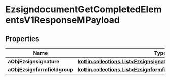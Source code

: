 
# EzsigndocumentGetCompletedElementsV1ResponseMPayload

## Properties
| Name | Type | Description | Notes |
| ------------ | ------------- | ------------- | ------------- |
| **aObjEzsignsignature** | [**kotlin.collections.List&lt;EzsignsignatureResponseCompound&gt;**](EzsignsignatureResponseCompound.md) |  |  |
| **aObjEzsignformfieldgroup** | [**kotlin.collections.List&lt;EzsignformfieldgroupResponseCompound&gt;**](EzsignformfieldgroupResponseCompound.md) |  |  |



